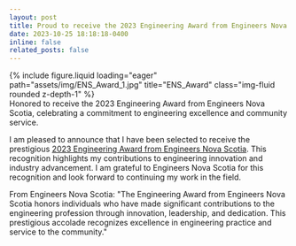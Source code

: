 ```yaml
---
layout: post
title: Proud to receive the 2023 Engineering Award from Engineers Nova Scotia!
date: 2023-10-25 18:18:18-0400
inline: false
related_posts: false
---
```

<div class="row">
    <div class="col-sm mt-3 mt-md-0">
        {% include figure.liquid loading="eager" path="assets/img/ENS_Award_1.jpg" title="ENS_Award" class="img-fluid rounded z-depth-1" %}
    </div>
</div>
<div class="caption">
    Honored to receive the 2023 Engineering Award from Engineers Nova Scotia, celebrating a commitment to engineering excellence and community service.
</div>

I am pleased to announce that I have been selected to receive the prestigious [2023 Engineering Award from Engineers Nova Scotia](https://engineersnovascotia.ca/news/view/?news.id=254). This recognition highlights my contributions to engineering innovation and industry advancement. I am grateful to Engineers Nova Scotia for this recognition and look forward to continuing my work in the field.

From Engineers Nova Scotia: "The Engineering Award from Engineers Nova Scotia honors individuals who have made significant contributions to the engineering profession through innovation, leadership, and dedication. This prestigious accolade recognizes excellence in engineering practice and service to the community."
